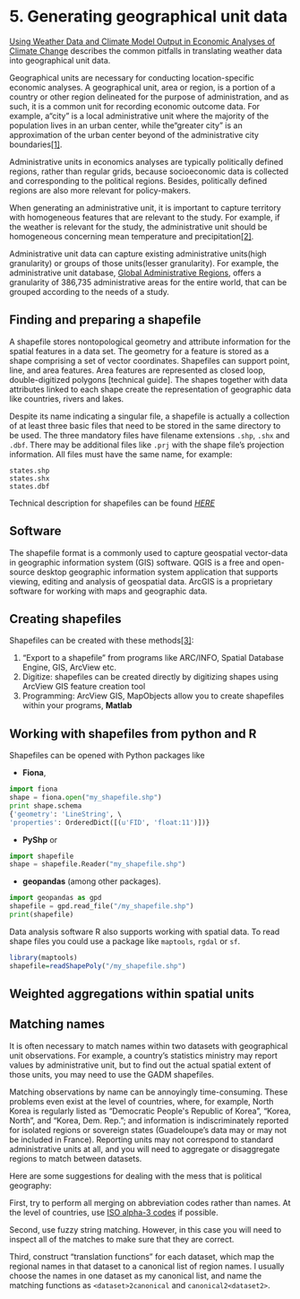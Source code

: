 # 5. Generating geographical unit data

[Using Weather Data and Climate Model Output in Economic Analyses of Climate Change](https://academic.oup.com/reep/article/7/2/181/1522753) describes
the common pitfalls in translating weather data into geographical unit data.

Geographical units are necessary for conducting location-specific economic analyses. A geographical unit, area or region, is a portion of a country or other region delineated for the purpose of administration, and as such, it is a common unit for recording economic outcome data.  For example, a“city” is a local administrative unit where the majority of the population lives in an urban center, while the“greater city” is an approximation of the urban center beyond of the administrative city boundaries[[1]](https://ec.europa.eu/eurostat/web/cities/spatial-units).

 Administrative units in economics analyses are typically politically defined regions, rather than regular grids, because socioeconomic data is collected and corresponding to the political regions. Besides, politically defined regions are also more relevant for policy-makers.

 When generating an administrative unit, it is important to capture territory with homogeneous features that are relevant to the study. For example, if the weather is relevant for the study, the administrative unit should be homogeneous concerning mean temperature and precipitation[[2]](https://bfi.uchicago.edu/wp-content/uploads/WP_2018-51_0.pdf).

 Administrative unit data can capture existing administrative units(high granularity) or groups of those units(lesser granularity). For example, the administrative unit database, [Global Administrative Regions](https://gadm.org), offers a granularity of 386,735 administrative areas for the entire world, that can be grouped according to the needs of a study.


## Finding and preparing a shapefile


A shapefile stores nontopological geometry and attribute information for the spatial features in a data set. The geometry for a feature is stored as a shape comprising a set of vector coordinates. Shapefiles can support point, line, and area features. Area features are represented as closed loop, double-digitized polygons [technical guide]. The shapes together with data attributes linked to each shape create the representation of geographic data like countries, rivers and lakes.

Despite its name indicating a singular file, a shapefile is actually a collection of at least three basic files that need to be stored in the same directory to be used. The three mandatory files have filename extensions `.shp`, `.shx` and `.dbf`. There may be additional files like `.prj` with the shape file’s projection information. All files must have the same name, for example:

```
states.shp
states.shx
states.dbf
```

Technical description for shapefiles can be found [*HERE*](https://www.esri.com/library/whitepapers/pdfs/shapefile.pdf)


## Software

The shapefile format is a commonly used to capture geospatial vector-data in geographic information system (GIS) software. QGIS is a free and open-source desktop geographic information system application that supports viewing, editing and analysis of geospatial data. ArcGIS is a proprietary software for working with maps and geographic data.

## Creating shapefiles

Shapefiles can be created with these methods[[3]](https://www.esri.com/library/whitepapers/pdfs/shapefile.pdf):


1. “Export to a shapefile” from programs like ARC/INFO, Spatial Database Engine, GIS, ArcView etc.
2. Digitize: shapefiles can be created directly by digitizing shapes using ArcView GIS feature creation tool
3. Programming: ArcView GIS, MapObjects allow you to create shapefiles within your programs, **Matlab**

## Working with shapefiles from python and R

 Shapefiles can be opened with Python packages like

- **Fiona**,

```python
import fiona
shape = fiona.open("my_shapefile.shp")
print shape.schema
{'geometry': 'LineString', \ 
'properties': OrderedDict([(u'FID', 'float:11')])}
```

- **PyShp** or

```python
import shapefile
shape = shapefile.Reader("my_shapefile.shp")
```

- **geopandas** (among other packages).

```python
import geopandas as gpd
shapefile = gpd.read_file("/my_shapefile.shp")
print(shapefile)
```

Data analysis software R also supports working with spatial data. To read shape files you could use a package like `maptools`,  `rgdal` or `sf`.

```R
library(maptools)
shapefile=readShapePoly("/my_shapefile.shp")
```

## Weighted aggregations within spatial units

## Matching names

It is often necessary to match names within two datasets with geographical unit observations. For example, a country’s statistics ministry may report values by administrative unit, but to find out the actual spatial extent of those units, you may need to use the GADM shapefiles.

Matching observations by name can be annoyingly time-consuming. These problems even exist at the level of countries, where, for example, North Korea is regularly listed as “Democratic People's Republic of Korea”, “Korea, North”, and “Korea, Dem. Rep.”; and information is indiscriminately reported for isolated regions or sovereign states (Guadeloupe’s data may or may not be included in France). Reporting units may not correspond to standard administrative units at all, and you will need to aggregate or disaggregate regions to match between datasets.

Here are some suggestions for dealing with the mess that is political geography:

First, try to perform all merging on abbreviation codes rather than names. At the level of countries, use [ISO alpha-3 codes](https://www.nationsonline.org/oneworld/country_code_list.htm) if possible.

Second, use fuzzy string matching. However, in this case you will need to inspect all of the matches to make sure that they are correct.

Third, construct “translation functions” for each dataset, which map the regional names in that dataset to a canonical list of region names. I usually choose the names in one dataset as my canonical list, and name the matching functions as `<dataset>2canonical` and `canonical2<dataset2>`.

